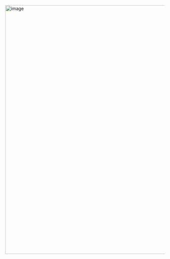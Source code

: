 <img width="1322" height="787" alt="image" src="https://github.com/user-attachments/assets/f5ffb575-6342-43bf-be34-d0c572b71a05" />


